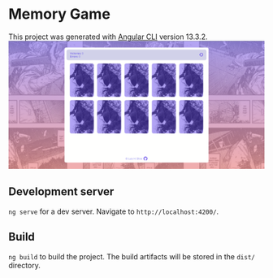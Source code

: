 # Memory Game

This project was generated with [Angular CLI](https://github.com/angular/angular-cli) version 13.3.2.  
[![Screenshot](/screenshots/screen-1.png?raw=true)](https://memory-game.luizhenrique.dev)

## Development server

`ng serve` for a dev server. Navigate to `http://localhost:4200/`.

## Build

`ng build` to build the project. The build artifacts will be stored in the `dist/` directory.

